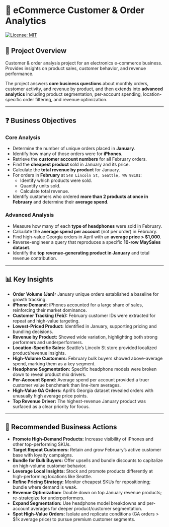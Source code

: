 # 🛒 eCommerce Customer & Order Analytics

[![License: MIT](https://img.shields.io/badge/License-MIT-yellow.svg)](https://opensource.org/licenses/MIT)

## 📌 Project Overview
Customer & order analysis project for an electronics e-commerce business. Provides insights on product sales, customer behavior, and revenue performance.  

The project answers **core business questions** about monthly orders, customer activity, and revenue by product, and then extends into **advanced analytics** including product segmentation, per-account spending, location-specific order filtering, and revenue optimization.  

---

## ❓ Business Objectives

### Core Analysis
- Determine the number of unique orders placed in **January**.  
- Identify how many of those orders were for **iPhones**.  
- Retrieve the **customer account numbers** for all February orders.  
- Find the **cheapest product** sold in January and its price.  
- Calculate the **total revenue by product** for January.  
- For orders in **February** at `548 Lincoln St, Seattle, WA 98101`:  
  - Identify which products were sold.  
  - Quantify units sold.  
  - Calculate total revenue.  
- Identify customers who ordered **more than 2 products at once in February** and determine their **average spend**.  

### Advanced Analysis
- Measure how many of each **type of headphones** were sold in February.  
- Calculate the **average spend per account** (not per order) in February.  
- Find high-value Georgia orders in April with an **average price > $1,000**.  
- Reverse-engineer a query that reproduces a specific **10-row MaySales dataset**.  
- Identify the **top revenue-generating product in January** and total revenue contribution.  

---

## 📊 Key Insights
- **Order Volume (Jan):** January unique orders established a baseline for growth tracking.  
- **iPhone Demand:** iPhones accounted for a large share of sales, reinforcing their market dominance.  
- **Customer Tracking (Feb):** February customer IDs were extracted for repeat and high-value targeting.  
- **Lowest-Priced Product:** Identified in January, supporting pricing and bundling decisions.  
- **Revenue by Product:** Showed wide variation, highlighting both strong performers and underperformers.  
- **Location-Specific Sales:** Seattle’s Lincoln St store provided localized product/revenue insights.  
- **High-Volume Customers:** February bulk buyers showed above-average spend, marking them as a key segment.  
- **Headphone Segmentation:** Specific headphone models were broken down to reveal product mix drivers.  
- **Per-Account Spend:** Average spend per account provided a truer customer value benchmark than line-item averages.  
- **High-Value GA Orders:** April’s Georgia dataset revealed orders with unusually high average price points.  
- **Top Revenue Driver:** The highest-revenue January product was surfaced as a clear priority for focus.  

---

## 🎯 Recommended Business Actions
- **Promote High-Demand Products:** Increase visibility of iPhones and other top-performing SKUs.  
- **Target Repeat Customers:** Retain and grow February’s active customer base with loyalty campaigns.  
- **Bundle for Bulk Buyers:** Offer upsells and bundle discounts to capitalize on high-volume customer behavior.  
- **Leverage Local Insights:** Stock and promote products differently at high-performing locations like Seattle.  
- **Refine Pricing Strategy:** Monitor cheapest SKUs for repositioning; bundle where demand is weak.  
- **Revenue Optimization:** Double down on top January revenue products; re-strategize for underperformers.  
- **Expand Segmentation:** Use headphone model breakdowns and per-account averages for deeper product/customer segmentation.  
- **Spot High-Value Orders:** Isolate and replicate conditions (GA orders > $1k average price) to pursue premium customer segments.  
